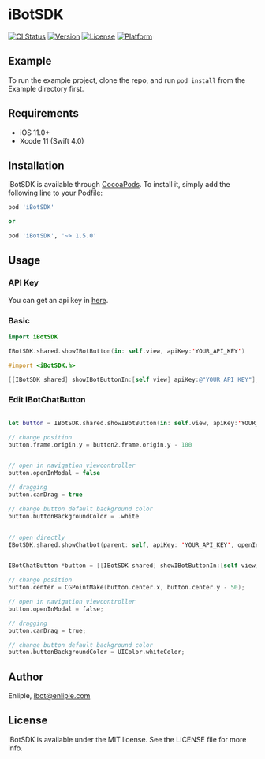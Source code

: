 # iBotSDK

[![CI Status](https://img.shields.io/travis/DongHoon/iBotSDK.svg?style=flat)](https://travis-ci.org/DongHoon/iBotSDK)
[![Version](https://img.shields.io/cocoapods/v/iBotSDK.svg?style=flat)](https://cocoapods.org/pods/iBotSDK)
[![License](https://img.shields.io/cocoapods/l/iBotSDK.svg?style=flat)](https://cocoapods.org/pods/iBotSDK)
[![Platform](https://img.shields.io/cocoapods/p/iBotSDK.svg?style=flat)](https://cocoapods.org/pods/iBotSDK)

## Example

To run the example project, clone the repo, and run `pod install` from the Example directory first.

## Requirements
* iOS 11.0+
* Xcode 11 (Swift 4.0)

## Installation

iBotSDK is available through [CocoaPods](https://cocoapods.org). To install
it, simply add the following line to your Podfile:

```ruby
pod 'iBotSDK'

or

pod 'iBotSDK', '~> 1.5.0'


```

## Usage

### API Key
You can get an api key in  [here](https://admin.istore.camp/).


### Basic
```swift
import iBotSDK

IBotSDK.shared.showIBotButton(in: self.view, apiKey:'YOUR_API_KEY')
```

```objective-c
#import <iBotSDK.h>

[[IBotSDK shared] showIBotButtonIn:[self view] apiKey:@"YOUR_API_KEY"];
```




### Edit IBotChatButton

```swift

let button = IBotSDK.shared.showIBotButton(in: self.view, apiKey:'YOUR_API_KEY')

// change position
button.frame.origin.y = button2.frame.origin.y - 100


// open in navigation viewcontroller
button.openInModal = false

// dragging
button.canDrag = true

// change button default background color
button.buttonBackgroundColor = .white


// open directly
IBotSDK.shared.showChatbot(parent: self, apiKey: 'YOUR_API_KEY', openInModal: false)

```

```objective-c

IBotChatButton *button = [[IBotSDK shared] showIBotButtonIn:[self view] apiKey:@"YOUR_API_KEY"];    

// change position
button.center = CGPointMake(button.center.x, button.center.y - 50);

// open in navigation viewcontroller
button.openInModal = false;

// dragging
button.canDrag = true;

// change button default background color
button.buttonBackgroundColor = UIColor.whiteColor;


```


## Author

Enliple, ibot@enliple.com


## License

iBotSDK is available under the MIT license. See the LICENSE file for more info.
